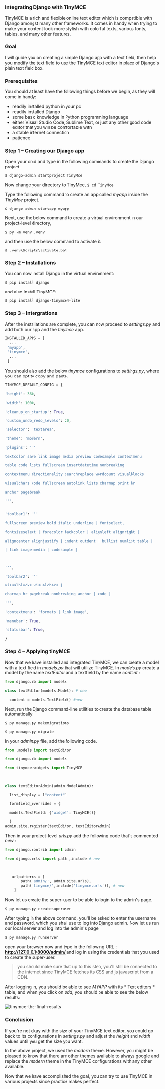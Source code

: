 ﻿

### Integrating Django with TinyMCE

TinyMCE is a rich and flexible online text editor which is compatible with Django amongst many other frameworks. It comes in handy when trying to make your content look more stylish with colorful texts, various fonts, tables, and many other features.   

### Goal
I will guide you on creating a simple Django app with a text field, then help you modify the text field to use the TinyMCE text editor in place of Django's plain text field box. 

### Prerequisites
You should at least have the following things before we begin, as they will come in handy:
 - readily installed python in your pc
 - readily installed Django
 - some basic knowledge in Python programming language
 - either Visual Studio Code, Sublime Text, or just any other good code editor that you will be comfortable with 
 - a stable internet connection
 - patience

### Step 1 – Creating our  Django app
Open your cmd and type in the following commands to create the Django project.

   `$ django-admin startproject TinyMce`

Now change your directory to TinyMce,
      `$ cd TinyMce `
      
Type the following command to create an app called *myapp* inside the *TinyMce* project.

   `$ django-admin startapp myapp`
    
Next, use the below command to create a virtual environment in our project-level directory,

   `$ py -m venv .venv`
    
and then use the below command to activate it.    

   `$ .venv\Scripts\activate.bat`

### Step 2 – Installations
You can now Install Django in the virtual environment:

   `$ pip install django`

and also Install TinyMCE:

   `$ pip install django-tinymce4-lite`

### Step 3 – Intergrations
After the installations are complete, you can now proceed
to *settings.py*  and add both our app and the *tinymce* app.

   ```py
   INSTALLED_APPS = [
     ...
    'myapp',
    'tinymce',
     ... 
    ]
```
You should also add the below *tinymce*  configurations to *settings.py*, where you can opt to copy and paste.
   ```py
 TINYMCE_DEFAULT_CONFIG = {

   'height': 360,

   'width': 1000,

   'cleanup_on_startup': True,

   'custom_undo_redo_levels': 20,

   'selector': 'textarea',

   'theme': 'modern',

   'plugins': '''

   textcolor save link image media preview codesample contextmenu

   table code lists fullscreen insertdatetime nonbreaking

   contextmenu directionality searchreplace wordcount visualblocks

   visualchars code fullscreen autolink lists charmap print hr

   anchor pagebreak

   ''',


   'toolbar1': '''

   fullscreen preview bold italic underline | fontselect,

   fontsizeselect | forecolor backcolor | alignleft alignright |

   aligncenter alignjustify | indent outdent | bullist numlist table |

   | link image media | codesample |

  

   ''',

   'toolbar2': '''

   visualblocks visualchars |

   charmap hr pagebreak nonbreaking anchor | code |

   ''',

   'contextmenu': 'formats | link image',

   'menubar': True,

   'statusbar': True,

   }

```

### Step 4 – Applying tinyMCE
Now that we have installed and integrated TinyMCE, we can create a model with a text field in *models.py* that will utilize TinyMCE.
In *models.py* create a model by the name *textEditor* and a textfield by the name *content* :
 ```py
from django.db import models

class textEditor(models.Model): # new

   content = models.TextField() #new

 ```

Next, run the Django command-line utilities to create the database table automatically:

   `$ py manage.py makemigrations`

   `$ py manage.py migrate `
   
In your *admin.py* file, add the following code. 

 ```py
from .models import textEditor

from django.db import models

from tinymce.widgets import TinyMCE

  

class textEditorAdmin(admin.ModelAdmin):

   list_display = ["content"]

   formfield_overrides = {

   models.TextField: {'widget': TinyMCE()}

   }
admin.site.register(textEditor, textEditorAdmin)
 ```
 
Then in your project-level  *urls.py* add the following code that's commented *new* :

```py
from django.contrib import admin

from django.urls import path ,include # new

  

   urlpatterns = [
       path('admin/', admin.site.urls),
       path('tinymce/',include('tinymce.urls')), # new
    ]
 ```

Now let us create the super-user to be able to login to the admin's page.

   `$ py manage.py createsuperuser`
    
After typing in the above command, you'll be asked to enter the username and password, which you shall use to log into Django admin.
Now let us run our local server and log into the admin's page. 

   `$ py manage.py runserver`

open your browser now and type in the following URL :
**http://127.0.0.1:8000/admin/** and log in using the credentials that you used to create the super-user.

> you should make sure that up to this step, you'll still be connected to the internet since TinyMCE fetches its CSS and js javascript from a CDN.

After logging in, you should be able to see *MYAPP* with its * Text editors * table, and when you click on *add*, you should be able to see the below results:

![tinymce-the-final-results](/engineering-education/integrating-django-with-tinymce/tinymce-the-final-results.jpg)

### Conclusion
If you're not okay with the size of your TinyMCE text editor, you could go back to its configurations in *settings.py* and adjust the *height* and *width* values until you get the size you want.

In the above project, we used the *modern* theme. However, you might be pleased to know that there are other themes available to always google and replace the *modern* theme in the TinyMCE configurations with any other available.

Now that we have accomplished the goal, you can try to use TinyMCE in various projects since practice makes perfect.

